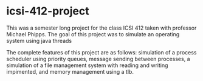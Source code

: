 # icsi-412-project
This was a semester long project for the class ICSI 412 taken with professor Michael Phipps. The goal of this project was to simulate an operating system using java threads

The complete features of this project are as follows: simulation of a process scheduler using priority queues, message sending between processes, a simulation of a file management system with reading and writing impimented, and memory management using a tlb.
